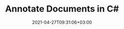 ---
############################# Static ############################
layout: "product"
date: 2021-04-27T09:31:06+03:00
draft: false

product: "Annotation"
product_tag: "annotation"
platform: ".Net"
platform_tag: "net"

############################# Head ############################
head_title: ".NET Document & Image Annotation Cloud SDK for PDF Word Excel HTML"
head_description: ".NET Cloud SDK & REST APIs for documents & images annotation. Add text and image annotation on PDF, images, HTML, Word, Excel, PPTX & emails."

############################# Header ############################
title: "Annotate Documents in C#"
description: ".NET Cloud SDK to communicate with REST APIs and build annotation tools for C# .NET applications."
button:
    enable: true

############################# SubMenu ############################
submenu:
    enable: true
    
    left:
        img_alt: "GroupDocs.Annotation for Cloud"
        image: "https://www.groupdocs.cloud/templates/groupdocscloud/images/sdk/272x272/groupdocs_annotation-for-net.webp"
        product: "GroupDocs.Annotation"
        platform: ".Net"

    middle:
        button:
            # button loop
            - link: "#overview"
              text: "Overview"

            # button loop
            - link: "#features"
              text: "Features"


            # button loop
            - link: "https://docs.groupdocs.cloud/annotation/release-notes/"
              text: "Release Notes"

            # button loop
            - link: "https://purchase.groupdocs.cloud/pricing"
              text: "Pricing"

    right:
        link_download: "https://github.com/groupdocs-annotation-cloud/groupdocs-annotation-cloud-dotnet"
        link_learn: "https://docs.groupdocs.cloud/annotation/"
        link_buy: "https://purchase.groupdocs.cloud/buy"

############################# Overview ############################
overview:
    enable: true
    content: |
      GroupDocs.Annotation Cloud REST API for .NET allows you to programmatically work with business document annotation operations and develop tools using C# and other .NET technologies. The tools that you develop using our annotation SDK for .NET APIs, enable your end-users to annotate files of supported file formats, such as PDF, Microsoft Word, Excel, PowerPoint, Images and various other formats. Apply redactions, watermark overlays, sticky notes, pointers and text markups etc. The open-source SDK works as a wrapper for cross-platform .NET REST APIs. Apply annotations as drawings or text markups.
    tabs:
      enable: true
      
      ## TAB ONE ##
      tab_one:
        description: |
          An overview of the features supported by our document annotation API for .NET.
      
        left:
          enable: true
          icon: "fas fa-crop"
          title: "Figure Annotations"
          content: |
            * Area annotation
            * Point annotation
            * Area redaction
            * Polyline
            * Pointer/arrow
            * Watermark
            * Distance
        right:
          enable: true
          icon: "fas fa-file-alt"
          title: "Text Annotations"
          content: |
            * Annotation
            * Replacement
            * Redaction
            * Strikethrough / Underline
            * Typewriter
      
      ## TAB TWO ##
      tab_two:
        description: |
          GroupDocs.Annotation Cloud supports a number of document formats including almost all common business document and image file formats.

        left:
          enable: true
          table:
            # table loop
            - title: "Microsoft Office Formats"
              content: |
                * **Word**: DOC, DOCX, DOCM, DOT, DOTX, RTF
                * **Excel**:  XLS, XLSX, XLSM, XLSB, CSV
                * **PowerPoint**: PPT, PPTX, PPS, PPSX
                * **Visio**: VSD, VSDX, VSS, VST

        right:
          enable: true
          table:
            # table loop
            - title: "Other Formats"
              content: |
                * **OpenDocument**: ODT, OTT, ODS, ODP
                * **Image Files**: BMP, PNG, JPG, JPEG, TIFF, TIF, GIF
                * **Fixed Layout**: PDF
                * **Web**: HTM, HTML
                * **Email**: EML
                * **CAD**: DWG, DXF


      ## TAB THREE ##
      tab_three:
        description: |
          If you do not want to use any of our SDKs or the required SDK is not available at the moment, you can still easily get started with GroupDocs.Annotation Cloud REST API while using your favorite language & platform.
      
        left:
          enable: true
          table:
            # table loop
            - icon: "fab fa-windows"
              title: "Operating Systems"
              content: |
                * Microsoft Windows Desktop
                * Microsoft Windows Server
                * Linux
                * MacOS

            # table loop
            - icon: "fas fa-code"
              title: "Supported Frameworks"
              content: |
                * Java 7 (1.7) and above

        right:
          enable: true
          table:
            # table loop
            - icon: "fas fa-cogs"
              title: "Development Environments"
              content: |
                * NetBeans
                * IntelliJ IDEA
                * Eclipse
            # table loop
            - icon: "fas fa-tools"
              title: "Build Automation Tool"
              content: |
                * Maven

############################# Features ############################
features:
    enable: true
    title: "Advanced Document Annotation REST API Features"

    feature:
      # feature loop
      - icon: "fas fa-thumbtack"
        content: "Add/remove graphic annotations & text markups"

      # feature loop
      - icon: "fas fa-info"
        content: "Retrieve document information such as metadata"

      # feature loop
      - icon: "fas fa-asterisk"
        content: "Fetch annotation data for supported file formats"
      
      # feature loop
      - icon: "fas fa-download"
        content: "Import/export annotation list of the document"

      # feature loop
      - icon: "fas fa-file-pdf"
        content: "Render annotated document to PDF"

      # feature loop
      - icon: "fas fa-upload"
        content: "Save resultant annotated document to storage & fetch its link"

      # feature loop
      - icon: "fas fa-tachometer-alt"
        content: "Support for multiple file formats & Cross-platform compatibility"

      # feature loop
      - icon: "fas fa-eye-slash"
        content: "Apply text redaction to the slide's content"

      # feature loop
      - icon: "fas fa-file-word"
        content: "Apply annotations to Header/Footer area in Microsoft Word documents"
    
    more_feature:
      # more_feature_loop
      - title: "Work with Document Annotations"
        content: "GroupDocs.Annotation Cloud SDK for .NET allows you to utilize all the features of the GroupDocs.Annotation REST API which provides a number of ways to deal with the annotations. It not only allows retrieving annotations from documents but also adds (exports) annotation to a document and retrieves the resultant document as a stream. The below-mentioned example shows how easy is to import annotation using the SDK for .NET:"

      # more_feature_loop
      - title: "Import document annotations - C#"
        content: |
          
          ```java
            // Get your AppSID and AppKey at https://dashboard.groupdocs.cloud (free registration is required).
            var configuration = new Configuration(AppSID, AppKey);
            var apiInstance = new AnnotateApi(configuration);

            // Set request.
            var request = new GetImportRequest()
            {
                filePath = "docs/document.docx"
            };

            var response = apiInstance.GetImport(request);
          ```
      # more_feature_loop
      - title: "Robust Set of Annotation Tools"
        content: "In GroupDocs.Annotation Cloud SDK for .NET, support for two primary annotation types is available. Each annotation type then further has numerous sub-types. The two primary types are; drawing based annotations and text-based annotations or markups.

        Text-based annotations are used to add comments to text selections, hide confidential text by redaction, apply underlines or strikethroughs to mark text, and stick notes to rich text.

        Whereas, graphical annotations are used to highlight area with rectanlgular shape and add notes to it, hide classified image or text, pick particular point within document and apply notes to it, drop arrow to an object to point towards it, draw lines and shapes, apply text-based watermarks, and distance based annotations."

      # more_feature_loop
      - title: "Easy Integration"
        content: "Integration of GroupDocs.Annotation Cloud SDK in to your C# or other .NET based applications is pretty easy and straight-forward. Simply create an account at GroupDocs.Cloud and get the App SID & App Key and you are good to go."

      # more_feature_loop
      - title: "Easy Customization"
        content: "Our Annotation SDK for .NET is open-source, and has an MIT license. GroupDocs.Annotation Cloud SDK is reliable, scalable and fully tested toolkit. So you can use it and even customize it as per your requirements free of charge."
      # more_feature_loop
      - title: "Interactive API Explorer"
        content: "Check our annotation API right now in your browser using Swagger based API explorer that lists all the features of GroupDocs.Annotation Cloud API for .NET. Provide your desired parameters to any feature and Try it out. You can visit our API Explorer now."
      

############################# Support ############################
support:
    enable: true

############################# Solutions ############################
solutions:
    enable: true
    title: "GroupDocs.Annotation Cloud also offers individual document rendering SDKs for other popular languages as listed below:"

    solution:
        # solution loop
        - img_alt: "GroupDocs.Annotation Cloud SDK for cURL"
          image: "https://www.groupdocs.cloud/templates/groupdocscloud/images/sdk/272x272/groupdocs_annotation-for-curl.webp"
          product: "GroupDocs.Annotation"
          platform: "Cloud for cURL"
          link: "/annotation/curl/"

        # solution loop
        - img_alt: "GroupDocs.Annotation Cloud SDK for .NET"
          image: "https://www.groupdocs.cloud/templates/groupdocscloud/images/sdk/272x272/groupdocs_annotation-for-net.webp"
          product: "GroupDocs.Annotation"
          platform: ".NET"
          link: "/annotation/net/"

        # solution loop
        - img_alt: "GroupDocs.Annotation Cloud SDK for Java"
          image: "https://www.groupdocs.cloud/templates/groupdocscloud/images/sdk/272x272/groupdocs_annotation-for-java.webp"
          product: "GroupDocs.Annotation"
          platform: "Java"
          link: "/annotation/java/"

        # solution loop
        - img_alt: "GroupDocs.Annotation Cloud SDK for PHP"
          image: "https://www.groupdocs.cloud/templates/groupdocscloud/images/sdk/272x272/groupdocs_annotation-for-php.webp"
          product: "GroupDocs.Annotation"
          platform: "PHP"
          link: "/annotation/php/"

        # solution loop
        - img_alt: "GroupDocs.Annotation Cloud SDK for Python"
          image: "https://www.groupdocs.cloud/templates/groupdocscloud/images/sdk/272x272/groupdocs_annotation-for-python.webp"
          product: "GroupDocs.Annotation"
          platform: "Python"
          link: "/annotation/python/"

        # solution loop
        - img_alt: "GroupDocs.Annotation Cloud SDK for Ruby"
          image: "https://www.groupdocs.cloud/templates/groupdocscloud/images/sdk/272x272/groupdocs_annotation-for-ruby.webp"
          product: "GroupDocs.Annotation"
          platform: "Ruby"
          link: "/annotation/ruby/"

        # solution loop
        - img_alt: "GroupDocs.Annotation Cloud SDK for Node.js"
          image: "https://www.groupdocs.cloud/templates/groupdocscloud/images/sdk/272x272/groupdocs_annotation-for-node.webp"
          product: "GroupDocs.Annotation"
          platform: "Node.js"
          link: "/annotation/nodejs/"

        # solution loop
        - img_alt: "GroupDocs.Annotation Cloud SDK for Android"
          image: "https://www.groupdocs.cloud/templates/groupdocscloud/images/sdk/272x272/groupdocs_annotation-for-android.webp"
          product: "GroupDocs.Annotation"
          platform: "Android"
          link: "/annotation/android/"

############################# Back to top ###############################
back_to_top:
  enable: true
---